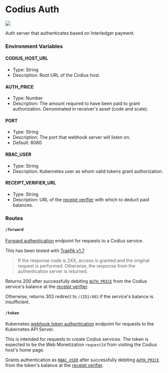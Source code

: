 # Codius Auth

![](https://github.com/codius/codius-auth/workflows/Docker%20CI/badge.svg)

Auth server that authenticates based on Interledger payment.

### Environment Variables

#### CODIUS_HOST_URL
* Type: String
* Description: Root URL of the Codius host.

#### AUTH_PRICE
* Type: Number
* Description: The amount required to have been paid to grant authorization. Denominated in receiver's asset (code and scale).

#### PORT
* Type: String
* Description: The port that webhook server will listen on.
* Default: 8080

#### RBAC_USER
* Type: String
* Description: Kubernetes user as whom valid tokens grant authorization.

#### RECEIPT_VERIFIER_URL
* Type: String
* Description: URL of the [receipt verifier](https://github.com/coilhq/receipt-verifier/) with which to deduct paid balances.

### Routes

#### `/forward`
[Forward authentication](https://docs.traefik.io/v1.7/configuration/entrypoints/#forward-authentication) endpoint for requests to a Codius service.

This has been tested with [Traefik v1.7](https://docs.traefik.io/v1.7/configuration/backends/kubernetes/#authentication)

>If the response code is 2XX, access is granted and the original request is performed. Otherwise, the response from the authentication server is returned.

Returns 200 after successfully debiting [`AUTH_PRICE`](#auth_price) from the Codius service's balance at the [receipt verifier](https://github.com/coilhq/receipt-verifier).

Otherwise, returns 303 redirect to `/{ID}/402` if the service's balance is insufficient.

#### `/token`
Kubernetes [webhook token authentication](https://kubernetes.io/docs/reference/access-authn-authz/authentication/#webhook-token-authentication) endpoint for requests to the Kubernetes API Server.

This is intended for requests to create Codius services. The token is expected to be the Web Monetization `requestId` from visiting the Codius host's home page.

Grants authentication as [`RBAC_USER`](#rbac_user) after successfully debiting [`AUTH_PRICE`](#auth_price) from the token's balance at the [receipt verifier](https://github.com/coilhq/receipt-verifier).
